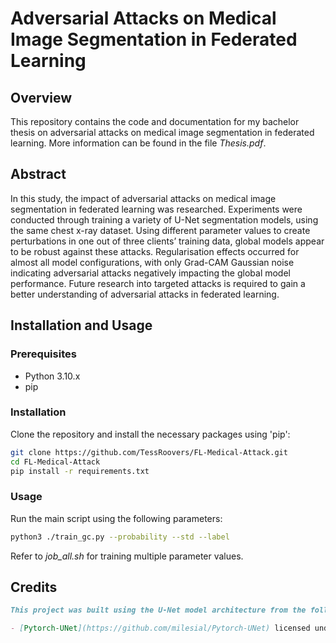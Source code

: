 # Adversarial Attacks on Medical Image Segmentation in Federated Learning

## Overview
This repository contains the code and documentation for my bachelor thesis on adversarial attacks on medical image segmentation in federated learning.
More information can be found in the file *Thesis.pdf*.

## Abstract
In this study, the impact of adversarial attacks on medical image segmentation in federated learning was researched. 
Experiments were conducted through training a variety of U-Net segmentation models, using the same chest x-ray dataset. 
Using different parameter values to create perturbations in one out of three clients’ training data, global models appear to be robust against these attacks.
Regularisation effects occurred for almost all model configurations, with only Grad-CAM Gaussian noise indicating adversarial attacks negatively impacting the global model performance. 
Future research into targeted attacks is required to gain a better understanding of adversarial attacks in federated learning.

## Installation and Usage
### Prerequisites
- Python 3.10.x
- pip


### Installation
Clone the repository and install the necessary packages using 'pip':
```bash
git clone https://github.com/TessRoovers/FL-Medical-Attack.git
cd FL-Medical-Attack
pip install -r requirements.txt
```

### Usage
Run the main script using the following parameters:
```bash
python3 ./train_gc.py --probability --std --label
```

Refer to *job_all.sh* for training multiple parameter values.

## Credits
```markdown
This project was built using the U-Net model architecture from the following repository:

- [Pytorch-UNet](https://github.com/milesial/Pytorch-UNet) licensed under the GNU General Public License v3.0
```

